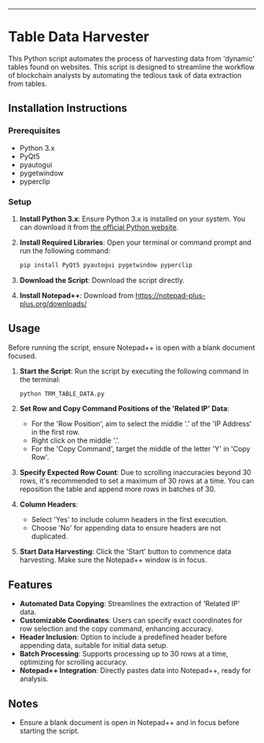 ---

# Table Data Harvester

This Python script automates the process of harvesting data from 'dynamic' tables found on websites. This script is designed to streamline the workflow of blockchain analysts by automating the tedious task of data extraction from tables.

## Installation Instructions

### Prerequisites

- Python 3.x
- PyQt5
- pyautogui
- pygetwindow
- pyperclip

### Setup

1. **Install Python 3.x**: Ensure Python 3.x is installed on your system. You can download it from [the official Python website](https://www.python.org/downloads/).

2. **Install Required Libraries**: Open your terminal or command prompt and run the following command:

    ```bash
    pip install PyQt5 pyautogui pygetwindow pyperclip
    ```

3. **Download the Script**: Download the script directly.

4. **Install Notepad++**: Download from https://notepad-plus-plus.org/downloads/

## Usage

Before running the script, ensure Notepad++ is open with a blank document focused.

1. **Start the Script**: Run the script by executing the following command in the terminal:

    ```bash
    python TRM_TABLE_DATA.py
    ```

2. **Set Row and Copy Command Positions of the 'Related IP' Data**: 
   - For the 'Row Position', aim to select the middle '.' of the 'IP Address' in the first row.
   - Right click on the middle '.'.
   - For the 'Copy Command', target the middle of the letter 'Y' in 'Copy Row'.
   
3. **Specify Expected Row Count**: Due to scrolling inaccuracies beyond 30 rows, it's recommended to set a maximum of 30 rows at a time. You can reposition the table and append more rows in batches of 30.

4. **Column Headers**: 
   - Select 'Yes' to include column headers in the first execution.
   - Choose 'No' for appending data to ensure headers are not duplicated.

5. **Start Data Harvesting**: Click the 'Start' button to commence data harvesting. Make sure the Notepad++ window is in focus.

## Features

- **Automated Data Copying**: Streamlines the extraction of 'Related IP' data.
- **Customizable Coordinates**: Users can specify exact coordinates for row selection and the copy command, enhancing accuracy.
- **Header Inclusion**: Option to include a predefined header before appending data, suitable for initial data setup.
- **Batch Processing**: Supports processing up to 30 rows at a time, optimizing for scrolling accuracy.
- **Notepad++ Integration**: Directly pastes data into Notepad++, ready for analysis.

## Notes

- Ensure a blank document is open in Notepad++ and in focus before starting the script.